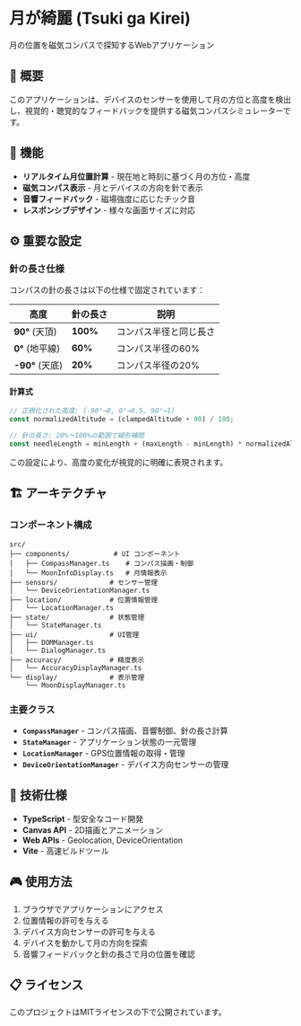 # 月が綺麗 (Tsuki ga Kirei)

月の位置を磁気コンパスで探知するWebアプリケーション

## 🌙 概要

このアプリケーションは、デバイスのセンサーを使用して月の方位と高度を検出し、視覚的・聴覚的なフィードバックを提供する磁気コンパスシミュレーターです。

## 📱 機能

- **リアルタイム月位置計算** - 現在地と時刻に基づく月の方位・高度
- **磁気コンパス表示** - 月とデバイスの方向を針で表示
- **音響フィードバック** - 磁場強度に応じたチック音
- **レスポンシブデザイン** - 様々な画面サイズに対応

## ⚙️ 重要な設定

### 針の長さ仕様

コンパスの針の長さは以下の仕様で固定されています：

| 高度 | 針の長さ | 説明 |
|------|----------|------|
| **90°** (天頂) | **100%** | コンパス半径と同じ長さ |
| **0°** (地平線) | **60%** | コンパス半径の60% |
| **-90°** (天底) | **20%** | コンパス半径の20% |

#### 計算式
```typescript
// 正規化された高度: (-90°→0, 0°→0.5, 90°→1)
const normalizedAltitude = (clampedAltitude + 90) / 180;

// 針の長さ: 20%～100%の範囲で線形補間
const needleLength = minLength + (maxLength - minLength) * normalizedAltitude;
```

この設定により、高度の変化が視覚的に明確に表現されます。

## 🏗️ アーキテクチャ

### コンポーネント構成

```
src/
├── components/           # UI コンポーネント
│   ├── CompassManager.ts    # コンパス描画・制御
│   └── MoonInfoDisplay.ts   # 月情報表示
├── sensors/             # センサー管理
│   └── DeviceOrientationManager.ts
├── location/            # 位置情報管理
│   └── LocationManager.ts
├── state/               # 状態管理
│   └── StateManager.ts
├── ui/                  # UI管理
│   ├── DOMManager.ts
│   └── DialogManager.ts
├── accuracy/            # 精度表示
│   └── AccuracyDisplayManager.ts
└── display/             # 表示管理
    └── MoonDisplayManager.ts
```

### 主要クラス

- **`CompassManager`** - コンパス描画、音響制御、針の長さ計算
- **`StateManager`** - アプリケーション状態の一元管理
- **`LocationManager`** - GPS位置情報の取得・管理
- **`DeviceOrientationManager`** - デバイス方向センサーの管理

## 🔧 技術仕様

- **TypeScript** - 型安全なコード開発
- **Canvas API** - 2D描画とアニメーション
- **Web APIs** - Geolocation, DeviceOrientation
- **Vite** - 高速ビルドツール

## 🎮 使用方法

1. ブラウザでアプリケーションにアクセス
2. 位置情報の許可を与える
3. デバイス方向センサーの許可を与える
4. デバイスを動かして月の方向を探索
5. 音響フィードバックと針の長さで月の位置を確認

## 📋 ライセンス

このプロジェクトはMITライセンスの下で公開されています。

